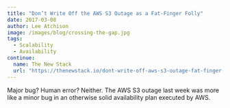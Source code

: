 ```yaml
---
title: "Don’t Write Off the AWS S3 Outage as a Fat-Finger Folly"
date: 2017-03-08
author: Lee Atchison
image: /images/blog/crossing-the-gap.jpg
tags:
  - Scalability
  - Availability
continue:
  name: The New Stack
  url: "https://thenewstack.io/dont-write-off-aws-s3-outage-fat-finger-folly/"
---
```


Major bug? Human error? Neither.
The AWS S3 outage last week was more like a minor bug in an otherwise solid availability plan executed by AWS.
